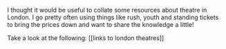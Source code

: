 I thought it would be useful to collate some resources about theatre in London. I go pretty often using things like rush, youth and standing tickets to bring the prices down and want to share the knowledge a little!

Take a look at the following:
[[links to london theatres]]
